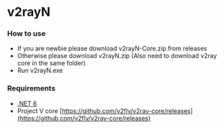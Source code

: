 # v2rayN

### How to use
- If you are newbie please download v2rayN-Core.zip from releases
- Otherwise please download v2rayN.zip (Also need to download v2ray core in the same folder)
- Run v2rayN.exe

### Requirements  
- [.NET 6](https://dotnet.microsoft.com/en-us/download/dotnet/6.0)
- Project V core [https://github.com/v2fly/v2ray-core/releases](https://github.com/v2fly/v2ray-core/releases)
